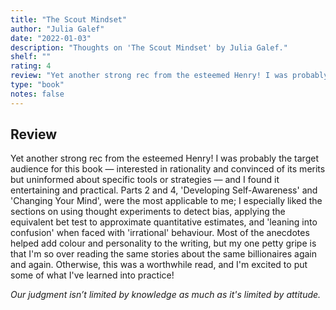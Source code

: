 ```yaml
---
title: "The Scout Mindset"
author: "Julia Galef"
date: "2022-01-03"
description: "Thoughts on 'The Scout Mindset' by Julia Galef."
shelf: ""
rating: 4
review: "Yet another strong rec from the esteemed Henry! I was probably the target audience for this book — interested in rationality and convinced of its merits but uninformed about specific tools or strategies — and I found it entertaining and practical. Parts 2 and 4, 'Developing Self-Awareness' and 'Changing Your Mind', were the most applicable to me; I especially liked the sections on using thought experiments to detect bias, applying the equivalent bet test to approximate quantitative estimates, and 'leaning into confusion' when faced with 'irrational' behaviour. Most of the anecdotes helped add colour and personality to the writing, but my one petty gripe is that I'm so over reading the same stories about the same billionaires again and again. Otherwise, this was a worthwhile read, and I'm excited to put some of what I've learned into practice!<br/><br/><i>Our judgment isn’t limited by knowledge as much as it's limited by attitude.</i>"
type: "book"
notes: false
---
```


## Review

Yet another strong rec from the esteemed Henry! I was probably the target audience for this book — interested in rationality and convinced of its merits but uninformed about specific tools or strategies — and I found it entertaining and practical. Parts 2 and 4, 'Developing Self-Awareness' and 'Changing Your Mind', were the most applicable to me; I especially liked the sections on using thought experiments to detect bias, applying the equivalent bet test to approximate quantitative estimates, and 'leaning into confusion' when faced with 'irrational' behaviour. Most of the anecdotes helped add colour and personality to the writing, but my one petty gripe is that I'm so over reading the same stories about the same billionaires again and again. Otherwise, this was a worthwhile read, and I'm excited to put some of what I've learned into practice!

_Our judgment isn’t limited by knowledge as much as it's limited by attitude._

